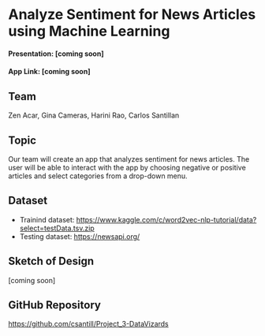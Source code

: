 
# Analyze Sentiment for News Articles using Machine Learning

#### Presentation: [coming soon]
#### App Link: [coming soon]

## Team
Zen Acar, Gina Cameras, Harini Rao, Carlos Santillan

## Topic
Our team will create an app that analyzes sentiment for news articles. The user will be able to interact with the app by choosing negative or positive articles and select categories from a drop-down menu.

## Dataset
* Trainind dataset: https://www.kaggle.com/c/word2vec-nlp-tutorial/data?select=testData.tsv.zip
* Testing dataset: https://newsapi.org/

## Sketch of Design
[coming soon]

## GitHub Repository
https://github.com/csantill/Project_3-DataVizards


